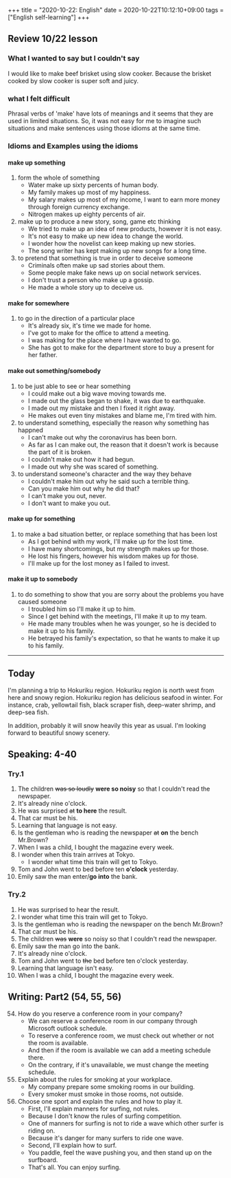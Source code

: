 +++
title =  "2020-10-22: English"
date = 2020-10-22T10:12:10+09:00
tags = ["English self-learning"]
+++

## Review 10/22 lesson

### What I wanted to say but I couldn't say

I would like to make beef brisket using slow cooker.
Because the brisket cooked by slow cooker is super soft and juicy.

### what I felt difficult

Phrasal verbs of 'make' have lots of meanings and 
it seems that they are used in limited situations.
So, it was not easy for me to imagine such situations and 
make sentences using those idioms at the same time.

### Idioms and Examples using the idioms

#### make up something
1. form the whole of something
    - Water make up sixty percents of human body.
    - My family makes up most of my happiness.
    - My salary makes up most of my income, I want to earn more money through foreign currency exchange.
    - Nitrogen makes up eighty percents of air.
2. make up to produce a new story, song, game etc thinking
    - We tried to make up an idea of new products, however it is not easy.
    - It's not easy to make up new idea to change the world.
    - I wonder how the novelist can keep making up new stories.
    - The song writer has kept making up new songs for a long time. 
3. to pretend that something is true in order to deceive someone
    - Criminals often make up sad stories about them.
    - Some people make fake news up on social network services.
    - I don't trust a person who make up a gossip.
    - He made a whole story up to deceive us.

#### make for somewhere
1. to go in the direction of a particular place
    - It's already six, it's time we made for home.
    - I've got to make for the office to attend a meeting.
    - I was making for the place where I have wanted to go.
    - She has got to make for the department store to buy a present for her father.

#### make out something/somebody

1. to be just able to see or hear something
    - I could make out a big wave moving towards me.
    - I made out the glass began to shake, it was due to earthquake.
    - I made out my mistake and then I fixed it right away.
    - He makes out even tiny mistakes and blame me, I'm tired with him.
2. to understand something, especially the reason why something has happned
    - I can't make out why the coronavirus has been born.
    - As far as I can make out, the reason that it doesn't work is because the part of it is broken.
    - I couldn't make out how it had begun.
    - I made out why she was scared of something.
3. to understand someone's character and the way they behave
    - I couldn't make him out why he said such a terrible thing.
    - Can you make him out why he did that?
    - I can't make you out, never. 
    - I don't want to make you out.

#### make up for something

1. to make a bad situation better, or replace something that has been lost
    - As I got behind with my work, I'll make up for the lost time.
    - I have many shortcomings, but my strength makes up for those.
    - He lost his fingers, however his wisdom makes up for those.
    - I'll make up for the lost money as I failed to invest.

#### make it up to somebody

1. to do something to show that you are sorry about the problems you have caused someone 
    - I troubled him so I'll make it up to him.
    - Since I get behind with the meetings, I'll make it up to my team.
    - He made many troubles when he was younger, so he is decided to make it up to his family.
    - He betrayed his family's expectation, so that he wants to make it up to his family. 

- - -

## Today

I'm planning a trip to Hokuriku region.
Hokuriku region is north west from here and snowy region.
Hokuriku region has delicious seafood in winter.
For instance, crab, yellowtail fish, black scraper fish, deep-water shrimp, and deep-sea fish.

In addition, probably it will snow heavily this year as usual.
I'm looking forward to beautiful snowy scenery.

## Speaking: 4-40

### Try.1

1. The children ~~was so loudly~~ **were so noisy** so that I couldn't read the newspaper.
2. It's already nine o'clock.
3. He was surprised ~~at~~ **to here** the result.
4. That car must be his.
5. Learning that language is not easy.
6. Is the gentleman who is reading the newspaper ~~at~~ **on** the bench Mr.Brown?
7. When I was a child, I bought the magazine every week.
8. I wonder when this train arrives at Tokyo.
    - I wonder what time this train will get to Tokyo.
9. Tom and John went to bed before ten **o'clock** yesterday.
10. Emily saw the man enter/**go into** the bank.

### Try.2

1. He was surprised to hear the result.
2. I wonder what time this train will get to Tokyo.
3. Is the gentleman who is reading the newspaper on the bench Mr.Brown?
4. That car must be his.
5. The children ~~was~~ **were** so noisy so that I couldn't read the newspaper.
6. Emily saw the man go into the bank.
7. It's already nine o'clock.
8. Tom and John went to ~~the~~ bed before ten o'clock yesterday.
9. Learning that language isn't easy.
10. When I was a child, I bought the magazine every week.

## Writing: Part2 (54, 55, 56)

54. How do you reserve a conference room in your company?
    - We can reserve a conference room in our company through Microsoft outlook schedule.
    - To reserve a conference room, we must check out whether or not the room is available.
    - And then if the room is available we can add a meeting schedule there.
    - On the contrary, if it's unavailable, we must change the meeting schedule.
55. Explain about the rules for smoking at your workplace.
    - My company prepare some smoking rooms in our building.
    - Every smoker must smoke in those rooms, not outside.
56. Choose one sport and explain the rules and how to play it.
    - First, I'll explain manners for surfing, not rules.
    - Because I don't know the rules of surfing competition.
    - One of manners for surfing is not to ride a wave which other surfer is riding on.
    - Because it's danger for many surfers to ride one wave.
    - Second, I'll explain how to surf.
    - You paddle, feel the wave pushing you, and then stand up on the surfboard.
    - That's all. You can enjoy surfing.
